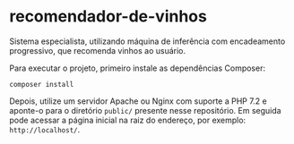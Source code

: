 # recomendador-de-vinhos

Sistema especialista, utilizando máquina de inferência com encadeamento progressivo, que recomenda vinhos ao usuário.

Para executar o projeto, primeiro instale as dependências Composer:

```code
composer install
```

Depois, utilize um servidor Apache ou Nginx com suporte a PHP 7.2 e aponte-o para o diretório `public/` presente nesse repositório. Em seguida pode acessar a página inicial na raiz do endereço, por exemplo: `http://localhost/`.
